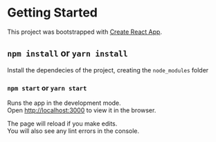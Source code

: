 # Getting Started

This project was bootstrapped with [Create React App](https://github.com/facebook/create-react-app).

## `npm install` or `yarn install`

Install the dependecies of the project, creating the `node_modules` folder

### `npm start` or `yarn start`

Runs the app in the development mode.\
Open [http://localhost:3000](http://localhost:3000) to view it in the browser.

The page will reload if you make edits.\
You will also see any lint errors in the console.
